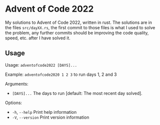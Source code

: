 # Advent of Code 2022

My solutions to Advent of Code 2022, written in rust.
The solutions are in the files `src/dayXX.rs`, the first commit to those files
is what I used to solve the problem, any further commits should be improving the
code quality, speed, etc. after I have solved it.

## Usage

Usage: `adventofcode2022 [DAYS]...`

Example: `adventofcode2020 1 2 3` to run days 1, 2 and 3

Arguments:
- `[DAYS]...` The days to run [default: The most recent day solved].

Options:
- `-h`, `--help` Print help information
- `-V`, `--version` Print version information